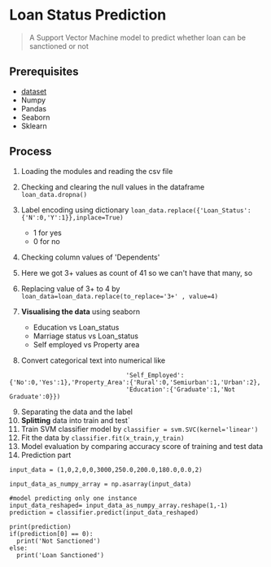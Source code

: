 # Loan Status Prediction
> A Support Vector Machine model to predict whether loan can be sanctioned or not

## Prerequisites
- [dataset](https://www.kaggle.com/datasets/ninzaami/loan-predication)
- Numpy 
- Pandas
- Seaborn
- Sklearn

## Process
1. Loading the modules and reading the csv file
2. Checking and clearing the null values in the dataframe ```loan_data.dropna()```
3. Label encoding using dictionary ```loan_data.replace({'Loan_Status':{'N':0,'Y':1}},inplace=True)```
    - 1 for yes
    - 0 for no

4. Checking column values of 'Dependents'
5. Here we got 3+ values as count of 41 so we can't have that many, so
6. Replacing value of 3+ to 4 by ```loan_data=loan_data.replace(to_replace='3+' , value=4)```
7. **Visualising the data** using seaborn
    - Education vs Loan_status
    - Marriage status vs Loan_status
    - Self employed vs Property area

8. Convert categorical text into numerical like 
```loan_dataset = loan_data.replace({'Married':{'No':0,'Yes':1},'Gender':{'Male':1,'Female':0},
                                'Self_Employed':{'No':0,'Yes':1},'Property_Area':{'Rural':0,'Semiurban':1,'Urban':2},
                                'Education':{'Graduate':1,'Not Graduate':0}})
```
9. Separating the data and the label
10. **Splitting** data into train and test`
11. Train SVM classifier model by ```classifier = svm.SVC(kernel='linear')```
12. Fit the data by ```classifier.fit(x_train,y_train)```
13. Model evaluation by comparing accuracy score of training and test data
14. Prediction part
```
input_data = (1,0,2,0,0,3000,250.0,200.0,180.0,0.0,2)

input_data_as_numpy_array = np.asarray(input_data)

#model predicting only one instance
input_data_reshaped= input_data_as_numpy_array.reshape(1,-1)  
prediction = classifier.predict(input_data_reshaped)

print(prediction)
if(prediction[0] == 0):
  print('Not Sanctioned')
else:
  print('Loan Sanctioned')  
```
